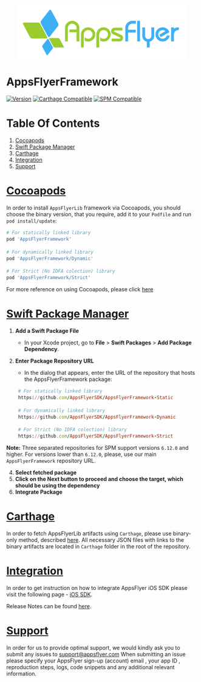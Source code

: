 <p align="center">
<img src="https://raw.githubusercontent.com/AppsFlyerSDK/appsflyer-capacitor-plugin/main/assets/AFLogo_primary.png"  width="450">
</p>

# AppsFlyerFramework

[![Version](https://img.shields.io/cocoapods/v/AppsFlyerFramework.svg?style=flat)](http://cocoapods.org/pods/AppsFlyerFramework)
[![Carthage Compatible](https://img.shields.io/badge/Carthage-compatible-4BC51D.svg?style=flat)](https://github.com/Carthage/Carthage)
[![SPM Compatible](https://img.shields.io/badge/SPM-compatible-brightgreen.svg)](https://swift.org/package-manager)



# Table Of Contents

1. [Cocoapods](#pods)
1. [Swift Package Manager](#SPM)
1. [Carthage](#carthage)
1. [Integration](#integration)
1. [Support](#support)

# [Cocoapods](#pods)

In order to install `AppsFlyerLib` framework via Cocoapods, you should choose the binary version, that you require, add it to your `Podfile` and run `pod install/update`:

```ruby
# For statically linked library
pod 'AppsFlyerFramework'

# For dynamically linked library
pod 'AppsFlyerFramework/Dynamic'

# For Strict (No IDFA colection) library
pod 'AppsFlyerFramework/Strict'
```

For more reference on using Cocoapods, please click [here](https://guides.cocoapods.org/)

# [Swift Package Manager](#SPM)

1. **Add a Swift Package File**
   - In your Xcode project, go to **File** > **Swift Packages** > **Add Package Dependency**.

3. **Enter Package Repository URL**
   - In the dialog that appears, enter the URL of the repository that hosts the AppsFlyerFramework package:
   ```ruby
    # For statically linked library
    https://github.com/AppsFlyerSDK/AppsFlyerFramework-Static

    # For dynamically linked library
    https://github.com/AppsFlyerSDK/AppsFlyerFramework-Dynamic

    # For Strict (No IDFA colection) library
    https://github.com/AppsFlyerSDK/AppsFlyerFramework-Strict
    ```
**Note:** Three separated repositories for SPM support versions `6.12.0` and higher. 
For versions lower than `6.12.0`, please, use our main `AppsFlyerFramework` repository URL.

4. **Select fetched package**
5. **Click on the **Next** button to proceed and choose the target, which should be using the dependency**
6. **Integrate Package**


# [Carthage](#carthage)

In order to fetch AppsFlyerLib artifacts using `Carthage`, please use binary-only method, described [here](https://github.com/Carthage/Carthage/blob/master/Documentation/Artifacts.md#cartfile). 
All necessary JSON files with links to the binary artifacts are located in `Carthage` folder in the root of the repository.

# [Integration](#integration)

In order to get instruction on how to integrate AppsFlyer iOS SDK please visit the following page - [iOS SDK](https://support.appsflyer.com/hc/en-us/articles/207032066-AppsFlyer-SDK-Integration-iOS).

Release Notes can be found [here](https://support.appsflyer.com/hc/en-us/articles/115001224823#ios-sdk-v6-release-notes).

# [Support](#support)

In order for us to provide optimal support, we would kindly ask you to submit any issues to support@appsflyer.com
When submitting an issue please specify your AppsFlyer sign-up (account) email , your app ID , reproduction steps, logs, code snippets and any additional relevant information.



